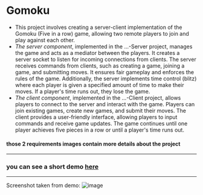 # Gomoku
- This project involves creating a server-client implementation of the Gomoku (Five in a row) game, allowing two remote players to join and play against each other. 
- _The server component_, implemented in the ...-Server project, manages the game and acts as a mediator between the players. It creates a server socket to listen for incoming connections from clients. The server receives commands from clients, such as creating a game, joining a game, and submitting moves. It ensures fair gameplay and enforces the rules of the game. Additionally, the server implements time control (blitz) where each player is given a specified amount of time to make their moves. If a player's time runs out, they lose the game.
- _The client component_, implemented in the ...-Client project, allows players to connect to the server and interact with the game. Players can join existing games, create new games, and submit their moves. The client provides a user-friendly interface, allowing players to input commands and receive game updates. The game continues until one player achieves five pieces in a row or until a player's time runs out.

#### those 2 requirements images contain more details about the project
---
### you can see a short demo [here](https://www.youtube.com/watch?v=gSM3RZZtqhM)
---
Screenshot taken from demo:
![image](https://github.com/sorodocosmin/projects/assets/61987774/2d0ed958-e929-4732-aafe-1c21e0d53ffd)

